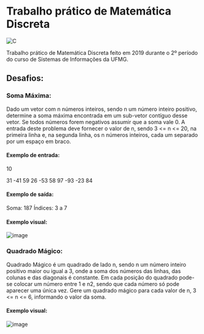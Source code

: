 # Trabalho prático de Matemática Discreta
![C](https://img.shields.io/badge/made%20with%20c-%2300599C.svg?style=for-the-badge&logo=c&logoColor=white)

Trabalho prático de Matemática Discreta feito em 2019 durante o 2º período do curso de Sistemas de Informações da UFMG.
 
## Desafios:

### Soma Máxima:
Dado um vetor com n números inteiros, sendo n um número inteiro positivo, determine a soma máxima encontrada em um sub-vetor contíguo desse vetor. Se todos números forem negativos assumir que a soma vale 0. A entrada deste problema deve fornecer o valor de n, sendo 3 <= n <= 20, na primeira linha e, na segunda linha, os n números inteiros, cada um separado por um espaço em braco.
#### Exemplo de entrada:
10

31 -41 59 26 -53 58 97 -93 -23 84
#### Exemplo de saída:
Soma: 187
Índices: 3 a 7

#### Exemplo visual:

![image](https://user-images.githubusercontent.com/54093627/198189790-3c0448d1-7114-44d1-bd05-680fc50cf6f1.png)

### Quadrado Mágico:
Quadrado Mágico é um quadrado de lado n, sendo n um número inteiro positivo maior ou igual a 3, onde a soma dos números das linhas, das colunas e das diagonais é constante. Em cada posição do quadrado pode-se colocar um número entre 1 e n2, sendo que cada número só pode aparecer uma única vez. Gere um quadrado mágico para cada valor de n, 3 <= n <= 6, informando o valor da soma.

#### Exemplo visual:

![image](https://user-images.githubusercontent.com/54093627/198189722-ade90148-1cd1-4dbf-b1af-0adc9c2fdd4d.png)
